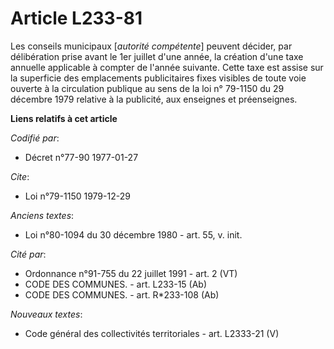 # Article L233-81

Les conseils municipaux [*autorité compétente*] peuvent décider, par délibération prise avant le 1er juillet d'une année, la
création d'une taxe annuelle applicable à compter de l'année suivante. Cette taxe est assise sur la superficie des
emplacements publicitaires fixes visibles de toute voie ouverte à la circulation publique au sens de la loi n° 79-1150 du 29
décembre 1979 relative à la publicité, aux enseignes et préenseignes.

**Liens relatifs à cet article**

_Codifié par_:

  - Décret n°77-90 1977-01-27

_Cite_:

  - Loi n°79-1150 1979-12-29

_Anciens textes_:

  - Loi n°80-1094 du 30 décembre 1980 - art. 55, v. init.

_Cité par_:

  - Ordonnance n°91-755 du 22 juillet 1991 - art. 2 (VT)
  - CODE DES COMMUNES. - art. L233-15 (Ab)
  - CODE DES COMMUNES. - art. R*233-108 (Ab)

_Nouveaux textes_:

  - Code général des collectivités territoriales - art. L2333-21 (V)

